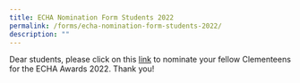 ```yaml
---
title: ECHA Nomination Form Students 2022
permalink: /forms/echa-nomination-form-students-2022/
description: ""
---
```

Dear students, please click on this [link](https://docs.google.com/forms/d/10Nz9zbjrwLXE2yWcHOhrBmwcF6D6CQ05qut6PeAELa8/viewform?edit_requested=true) to nominate your fellow Clementeens for the ECHA Awards 2022. Thank you!